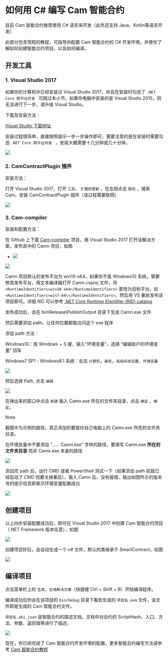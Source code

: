 # 如何用 C# 编写 Cam 智能合约

目前 Cam 智能合约推荐使用 C# 语言来开发（此外还支持 Java、Kotlin等语言开发）

此部分包含简短的教程，可指导你配置 Cam 智能合约的 C# 开发环境，并使你了解如何创建智能合约项目，以及如何编译。

## 开发工具

### 1. Visual Studio 2017

如果你的计算机中已经安装过 Visual Studio 2017，并且在安装时勾选了 `.NET Core 跨平台开发 ` 可跳过本小节。如果你电脑中安装的是 Visual Studio 2015，则无法进行下一步，请升级 Visual Studio。

下载及安装方法：

[Visual Studio 下载地址](https://www.visualstudio.com/products/visual-studio-community-vs)

安装过程很简单，直接按照提示一步一步操作即可，需要注意的是在安装时需要勾选 `.NET Core 跨平台开发 ` ，安装大概需要十几分钟或几十分钟。

![](../assets/install_core_cross_platform_development_toolset.jpg)

### 2. CamContractPlugin 插件

安装方法：

打开 Visual Studio 2017，打开 ` 工具 `， ` 扩展和更新 ` ，在左侧点击 ` 联机 ` ，搜索 Cam，安装 CamContractPlugin 插件（该过程需要联网）

![](../assets/download_and_install_smart_contract_plugin.jpg)

### 3. Cam-compiler

安装和配置方法：

在 Github 上下载 [Cam-compiler](https://github.com/camchain/cam-compiler) 项目，用 Visual Studio 2017 打开该解决方案，发布其中的 Camn 项目，如图

- ![](../assets/publish_Cam_compiler_msil_project.jpg)


![](../assets/publish_and_profile_settings.jpg)

Camn 项目默认的发布平台为 win10-x64，如果你不是 Windows10 系统，需要修改发布平台，用文本编译器打开 Camn.csproj 文件，将 `<RuntimeIdentifiers>win10-x64</RuntimeIdentifiers>` 更改为目标平台，如 `<RuntimeIdentifiers>win7-64\</RuntimeIdentifiers>`，然后用 VS 重新发布该项目即可。详细 RID 可以参考 [.NET Core Runtime IDentifier (RID) catalog](https://docs.microsoft.com/en-us/dotnet/core/rid-catalog)

发布成功后，会在 bin\Release\PublishOutput 目录下生成 Camn.exe 文件

然后需要添加 path，让任何位置都能访问这个 exe 程序

添加 path 方法：

Windows10：按 Windows + S 键，输入“环境变量”，选择 “编辑账户的环境变量” 回车

Windows7 SP1 - Windows8.1 系统：右击 `计算机`，`属性`，`高级系统设置`，`环境变量`

![](../assets/2017-06-07_12-07-03.png)


然后选择 Path, 点击 ` 编辑 `

![](../assets/environment_variable.png)

在弹出来的窗口中点击 `新建` 输入 Camn.exe 所在的文件夹目录，点击 ` 确定 ` ，` 确定 `。

> [!Note]
> 截图中为示例的路径，真正添加的要是你自己电脑上的 Camn.exe 所在的文件夹目录。
>
> 在环境变量中不要添加 “…… Camn.exe” 字样的路径，要填写 Camn.exe **所在的文件夹目录** 而非 Camn.exe 本身的路径
>

![](../assets/edit_environment_variable.png)

添加完 path 后，运行 CMD 或者 PowerShell 测试一下（如果添加 path 前就已经启动了 CMD 则要关掉重启），输入 Camn 后，没有报错，输出如图所示的版本号的提示信息即表示环境变量配置成功

![](../assets/powershell_enviornment_variabled_updated_correctly.png)

## 创建项目

以上四步安装配置成功后，即可在 Visual Studio 2017 中创建 Cam 智能合约项目（.NET Framework 版本任意），如图

![](../assets/download_and_install_smart_contract_plugin.jpg)

创建项目好后，会自动生成一个 c# 文件，默认的类继承于 SmartContract，如图

![](../assets/download_and_install_smart_contract_plugin.png)


## 编译项目

点击菜单栏上的 `生成`，`生成解决方案`（快捷键 Ctrl + Shift + B）开始编译程序。

编译成功后你会在该项目的 `bin/Debug` 目录下看到生成的 `项目名.avm` 文件，该文件即是生成的 Cam 智能合约文件。

 `项目名.abi.json` 是智能合约的描述文档，文档中对合约的 ScriptHash、入口、方法、参数、返回值等进行了描述。

![](../assets/compile_smart_contract.png)

现在，你已经完成了 Cam 智能合约开发环境的配置，更多智能合约编写方法请参考 [Cam 智能合约教程](../tutorial/HelloWorld.md)

